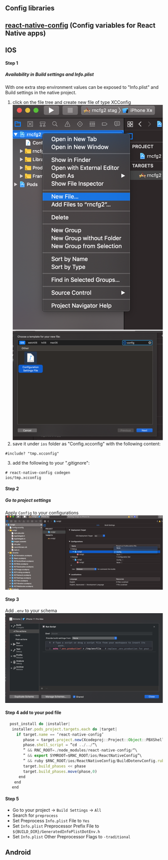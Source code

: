 ## Config libraries

## [react-native-config](https://github.com/luggit/react-native-config) (Config variables for React Native apps)

## IOS
#### Step 1
##### Availability in Build settings and Info.plist
With one extra step environment values can be exposed to "Info.plist" and Build settings in the native project.

1. click on the file tree and create new file of type XCConfig
   ![img](./images/react-native-config/1.ios_new_file.png)
   ![img](./images/react-native-config/2.ios_file_type.png)
2. save it under `ios` folder as "Config.xcconfig" with the following content:

```
#include? "tmp.xcconfig"
```

3. add the following to your ".gitignore":
```
# react-native-config codegen
ios/tmp.xcconfig

```
#### Step 2
##### Go to project settings
Apply ``Config`` to your configurations
   ![img](./images/react-native-config/3.ios_apply_config.png)

#### Step 3
Add ``.env`` to your schema
   ![img](./images/react-native-config/ios.png)

#### Step 4 add to your pod file 
```js
  post_install do |installer|
   installer.pods_project.targets.each do |target|
     if target.name == ‘react-native-config’
        phase = target.project.new(Xcodeproj::Project::Object::PBXShellScriptBuildPhase)
        phase.shell_script = “cd ../../“\
        ” && RNC_ROOT=./node_modules/react-native-config/“\
        ” && export SYMROOT=$RNC_ROOT/ios/ReactNativeConfig”\
        ” && ruby $RNC_ROOT/ios/ReactNativeConfig/BuildDotenvConfig.ruby”
        target.build_phases << phase
        target.build_phases.move(phase,0)
      end
    end
   end
```

#### Step 5
- Go to your project -> ``Build Settings`` -> ``All``
- Search for ``preprocess``
- Set Preprocess ``Info.plist`` File to ``Yes``
- Set ``Info.plist`` Preprocessor Prefix File to ``${BUILD_DIR}/GeneratedInfoPlistDotEnv.h``
- Set ``Info.plist`` Other Preprocessor Flags to ``-traditional``


## Android
